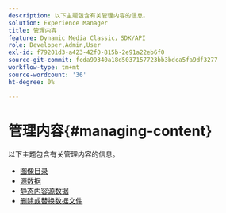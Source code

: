 ```yaml
---
description: 以下主题包含有关管理内容的信息。
solution: Experience Manager
title: 管理内容
feature: Dynamic Media Classic，SDK/API
role: Developer,Admin,User
exl-id: f79201d3-a423-42f0-815b-2e91a22eb6f0
source-git-commit: fcda99340a18d5037157723bb3bdca5fa9df3277
workflow-type: tm+mt
source-wordcount: '36'
ht-degree: 0%

---
```


# 管理内容{#managing-content}

以下主题包含有关管理内容的信息。

* [图像目录](c-image-catalogs.md)
* [源数据](r-source-data.md)
* [静态内容源数据](c-static-content-source-data.md)
* [删除或替换数据文件](c-deleting-or-replacing-data-files.md)
